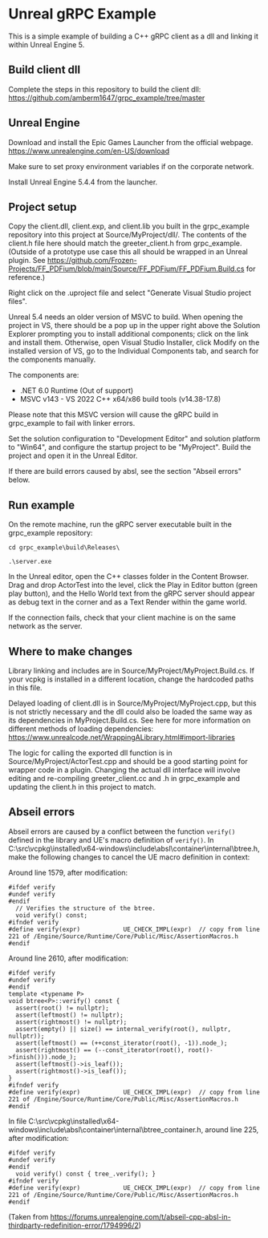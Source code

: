 # Unreal gRPC Example

This is a simple example of building a C++ gRPC client as a dll and linking it within Unreal Engine 5.

## Build client dll

Complete the steps in this repository to build the client dll: https://github.com/amberm1647/grpc_example/tree/master

## Unreal Engine

Download and install the Epic Games Launcher from the official webpage. https://www.unrealengine.com/en-US/download

Make sure to set proxy environment variables if on the corporate network.

Install Unreal Engine 5.4.4 from the launcher. 

## Project setup

Copy the client.dll, client.exp, and client.lib you built in the grpc_example repository into this project at Source/MyProject/dll/. The contents of the client.h file here should match the greeter_client.h from grpc_example. (Outside of a prototype use case this all should be wrapped in an Unreal plugin. See https://github.com/Frozen-Projects/FF_PDFium/blob/main/Source/FF_PDFium/FF_PDFium.Build.cs for reference.)

Right click on the .uproject file and select "Generate Visual Studio project files". 

Unreal 5.4 needs an older version of MSVC to build. When opening the project in VS, there should be a pop up in the upper right above the Solution Explorer prompting you to install additional components; click on the link and install them. Otherwise, open Visual Studio Installer, click Modify on the installed version of VS, go to the Individual Components tab, and search for the components manually.

The components are:
- .NET 6.0 Runtime (Out of support)
- MSVC v143 - VS 2022 C++ x64/x86 build tools (v14.38-17.8)

Please note that this MSVC version will cause the gRPC build in grpc_example to fail with linker errors.

Set the solution configuration to "Development Editor" and solution platform to "Win64", and configure the startup project to be "MyProject". Build the project and open it in the Unreal Editor.

If there are build errors caused by absl, see the section "Abseil errors" below.

## Run example

On the remote machine, run the gRPC server executable built in the grpc_example repository:

```
cd grpc_example\build\Releases\

.\server.exe
```

In the Unreal editor, open the C++ classes folder in the Content Browser. Drag and drop ActorTest into the level, click the Play in Editor button (green play button), and the Hello World text from the gRPC server should appear as debug text in the corner and as a Text Render within the game world.

If the connection fails, check that your client machine is on the same network as the server.

## Where to make changes

Library linking and includes are in Source/MyProject/MyProject.Build.cs. If your vcpkg is installed in a different location, change the hardcoded paths in this file.

Delayed loading of client.dll is in Source/MyProject/MyProject.cpp, but this is not strictly necessary and the dll could also be loaded the same way as its dependencies in MyProject.Build.cs. See here for more information on different methods of loading dependencies: https://www.unrealcode.net/WrappingALibrary.html#import-libraries

The logic for calling the exported dll function is in Source/MyProject/ActorTest.cpp and should be a good starting point for wrapper code in a plugin. Changing the actual dll interface will involve editing and re-compiling greeter_client.cc and .h in grpc_example and updating the client.h in this project to match.

## Abseil errors

Abseil errors are caused by a conflict between the function `verify()` defined in the library and UE's macro definition of `verify()`. In C:\src\vcpkg\installed\x64-windows\include\absl\container\internal\btree.h, make the following changes to cancel the UE macro definition in context:

Around line 1579, after modification:
```
#ifdef verify
#undef verify
#endif
  // Verifies the structure of the btree.
  void verify() const;
#ifndef verify
#define verify(expr)			UE_CHECK_IMPL(expr)  // copy from line 221 of /Engine/Source/Runtime/Core/Public/Misc/AssertionMacros.h
#endif
```

Around line 2610, after modification:
```
#ifdef verify
#undef verify
#endif
template <typename P>
void btree<P>::verify() const {
  assert(root() != nullptr);
  assert(leftmost() != nullptr);
  assert(rightmost() != nullptr);
  assert(empty() || size() == internal_verify(root(), nullptr, nullptr));
  assert(leftmost() == (++const_iterator(root(), -1)).node_);
  assert(rightmost() == (--const_iterator(root(), root()->finish())).node_);
  assert(leftmost()->is_leaf());
  assert(rightmost()->is_leaf());
}
#ifndef verify
#define verify(expr)			UE_CHECK_IMPL(expr)  // copy from line 221 of /Engine/Source/Runtime/Core/Public/Misc/AssertionMacros.h
#endif
```

In file C:\src\vcpkg\installed\x64-windows\include\absl\container\internal\btree_container.h, around line 225, after modification: 

```
#ifdef verify
#undef verify
#endif
  void verify() const { tree_.verify(); }
#ifndef verify
#define verify(expr)			UE_CHECK_IMPL(expr)  // copy from line 221 of /Engine/Source/Runtime/Core/Public/Misc/AssertionMacros.h
#endif
```

(Taken from https://forums.unrealengine.com/t/abseil-cpp-absl-in-thirdparty-redefinition-error/1794996/2)

